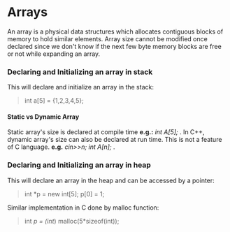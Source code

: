 # Arrays
An array is a physical data structures which allocates contiguous blocks of memory to hold similar elements. Array size cannot be modified once declared since we don't know if the next few byte memory blocks are free or not while expanding an array.

### Declaring and Initializing an array in stack
This will declare and initialize an array in the stack: 
> int a[5] = {1,2,3,4,5};

#### Static vs Dynamic Array
Static array's size is declared at compile time **e.g.:** *int A[5];* . 
In C++, dynamic array's size can also be declared at run time. This is not a feature of C language. **e.g.** *cin>>n; int A[n];* .

### Declaring and Initializing an array in heap
This will declare an array in the heap and can be accessed by a pointer:
> int *p = new int[5];
> p[0] = 1;

Similar implementation in C done by malloc function:
> int *p = (int*) malloc(5*sizeof(int));




